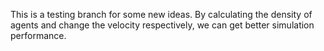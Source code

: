 This is a testing branch for some new ideas. By calculating the density of agents and change the velocity respectively, we can get better simulation performance.
